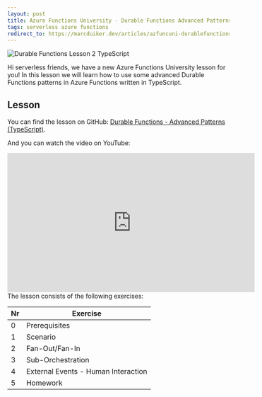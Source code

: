 ```yaml
---
layout: post
title: Azure Functions University - Durable Functions Advanced Patterns (TypeScript)
tags: serverless azure functions
redirect_to: https://marcduiker.dev/articles/azfuncuni-durablefunctions-advanced-lesson-typescript
---
```


<img class="u-max-full-width" itemprop="image" src="{{ site.url }}/assets/2022/02/25/AzureFunctionsUniversity_DurableFunctions_Lesson2_typescript.png" alt="Durable Functions Lesson 2 TypeScript">

Hi serverless friends, we have a new Azure Functions University lesson for you! In this lesson we will learn how to use some advanced Durable Functions patterns in Azure Functions written in TypeScript.

<!--more-->

## Lesson

You can find the lesson on GitHub: [Durable Functions - Advanced Patterns (TypeScript)](https://github.com/marcduiker/azure-functions-university/tree/main/lessons/typescript/durable-functions/advanced/README.md).

And you can watch the video on YouTube:

<iframe width="560" height="315" src="https://www.youtube.com/embed/iYij7Mf7_dE" title="YouTube video player" frameborder="0" allow="accelerometer; autoplay; clipboard-write; encrypted-media; gyroscope; picture-in-picture" allowfullscreen></iframe>

<br>
The lesson consists of the following exercises:

|Nr|Exercise
|-|-
|0|Prerequisites
|1|Scenario
|2|Fan-Out/Fan-In
|3|Sub-Orchestration
|4|External Events - Human Interaction
|5|Homework
